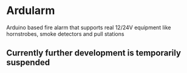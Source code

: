 # Ardularm
Arduino based fire alarm that supports real 12/24V equipment like hornstrobes, smoke detectors and pull stations
## Currently further development is temporarily suspended
